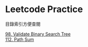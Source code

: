 # Leetcode Practice
目錄索引方便查閱

[98. Validate Binary Search Tree](98.%20Validate%20Binary%20Search%20Tree)  
[112. Path Sum](112.%20Path%20Sum)  
